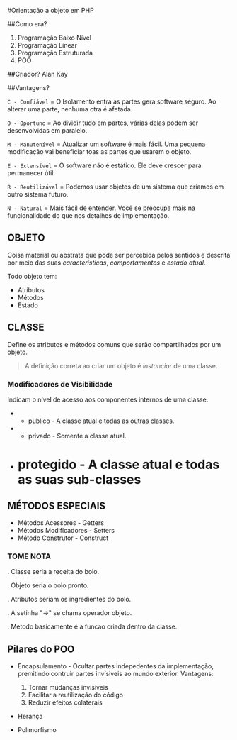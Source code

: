 #Orientação a objeto em PHP

##Como era?

1. Programação Baixo Nível
2. Programação Linear
3. Programação Estruturada
4. POO


##Criador?
Alan Kay

##Vantagens?

`C - Confiável` = O Isolamento entra as partes gera software seguro. Ao  alterar uma parte, nenhuma otra é afetada.

`O - Oportuno` = Ao dividir tudo em partes, várias delas podem ser desenvolvidas em paralelo.

`M - Manutenível` = Atualizar um software é mais fácil. Uma pequena modificação vai beneficiar toas as partes que usarem o objeto.

`E - Extensível`  = O software não é estático. Ele deve crescer para permanecer útil.

`R - Reutilizável` = Podemos usar objetos de um sistema que criamos em outro sistema futuro.

`N - Natural` = Mais fácil de entender. Você se preocupa mais na funcionalidade do que nos detalhes de implementação.

## OBJETO
Coisa material ou abstrata que pode ser percebida pelos sentidos e descrita por meio das suas *características*, *comportamentos* e *estado atual*.

Todo objeto tem:
* Atributos
* Métodos
* Estado

## CLASSE
Define os atributos e métodos comuns que serão compartilhados por um objeto.

> A definição correta ao criar um objeto é *instanciar* de uma classe.

### Modificadores de Visibilidade
Indicam o nível de acesso aos componentes internos de uma classe.
* + publico - A classe atual e todas as outras classes.
* - privado - Somente a classe atual.
* # protegido - A classe atual e todas as suas sub-classes


## MÉTODOS ESPECIAIS
* Métodos Acessores - Getters
* Métodos Modificadores - Setters
* Método Construtor - Construct


### TOME NOTA
. Classe seria a receita do bolo.

. Objeto seria o bolo pronto.

. Atributos seriam os ingredientes do bolo.

. A setinha "->" se chama operador objeto.

. Metodo basicamente é a funcao criada dentro da classe.


## Pilares do POO
* Encapsulamento - Ocultar partes indepedentes da implementação, premitindo contruir partes invísiveis ao mundo exterior.
  Vantagens:
  1. Tornar mudanças invisíveis
  2. Facilitar a reutilização do código
  3. Reduzir efeitos colaterais

* Herança
* Polimorfismo
